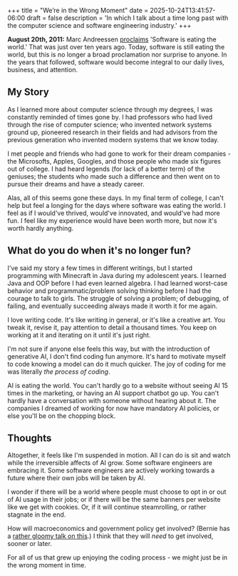 +++
title = "We’re in the Wrong Moment"
date = 2025-10-24T13:41:57-06:00
draft = false
description = 'In which I talk about a time long past with the computer science and software engineering industry.'
+++

**August 20th, 2011:** Marc Andreessen [proclaims](https://a16z.com/why-software-is-eating-the-world/) 'Software 
is eating the world.' That was just over ten years ago. Today, software is still eating the world, but this
is no longer a broad proclamation nor surprise to anyone. In the years that followed, software would
become integral to our daily lives, business, and attention.

## My Story

As I learned more about computer science through my degrees, I was constantly
reminded of times gone by. I had professors who had lived through the rise of computer science; 
who invented network systems ground up, pioneered research in their fields and had advisors
from the previous generation who invented modern systems that we know today.

I met people and friends who had gone to work for their dream companies - the Microsofts, Apples, Googles, and those
people who made six figures out of college. I had heard legends (for lack of a better term) of the geniuses; the
students who made such a difference and then went on to pursue their dreams and have a steady career.

Alas, all of this seems gone these days. In my final term of college, I can't help but feel a longing for the 
days where software was eating the world. I feel as if I would've thrived, would've innovated, and would've had more fun.
I feel like my experience would have been worth more, but now it's worth hardly anything.

## What do you do when it's no longer fun?

I've said my story a few times in different writings, but I started programming with Minecraft in Java
during my adolescent years. I learned Java and OOP before I had even learned algebra. I had learned
worst-case behavior and programmatic/problem solving thinking before I had the courage to talk to girls.
The struggle of solving a problem; of debugging, of failing, and eventually succeeding always made 
it worth it for me again.

I love writing code. It's like writing in general, or it's like a creative art. You tweak it,
revise it, pay attention to detail a thousand times. You keep on working at it and iterating
on it until it's just right.

I'm not sure if anyone else feels this way, but with the introduction of generative AI, I don't find coding fun 
anymore. It's hard to motivate myself to code knowing a model can do it much quicker. The joy of coding
for me was literally *the process of coding*.

AI is eating the world. You can't hardly go to a website without seeing AI 15 times in the marketing,
or having an AI support chatbot go up. You can't hardly have a conversation with someone without hearing
about it. The companies I dreamed of working for now have mandatory AI policies, or else you'll be on the
chopping block.

## Thoughts

Altogether, it feels like I'm suspended in motion. All I can do is sit and watch while the irreversible
affects of AI grow. Some software engineers are embracing it. Some software engineers are actively working 
towards a future where their own jobs will be taken by AI.

I wonder if there will be a world where people must choose to opt in or out of AI usage in their jobs;
or if there will be the same banners per website like we get with cookies. Or, if it will continue
steamrolling, or rather stagnate in the end.

How will macroeconomics and government policy get involved? (Bernie has a [rather gloomy talk on this](https://www.youtube.com/watch?v=dthbi4lzO58).) I think that they will *need* to get involved, sooner or later.

For all of us that grew up enjoying the coding process - we might just be in the wrong moment in time.
